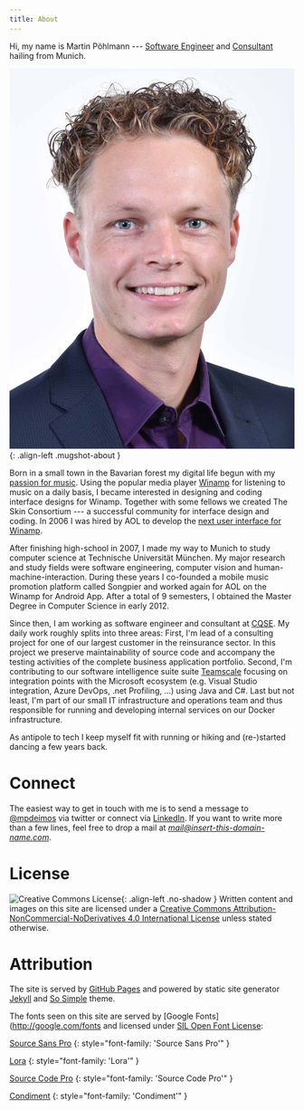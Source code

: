 ```yaml
---
title: About
---
```


Hi, my name is Martin Pöhlmann --- [Software Engineer](https://github.com/mpdeimos) and [Consultant](https://cqse.eu/poehlmann) hailing from Munich.

![This is me!](/assets/images/about/me.jpg)
{: .align-left .mugshot-about }

Born in a small town in the Bavarian forest my digital life begun with my [passion for music](https://www.last.fm/user/mpdeimos).
Using the popular media player [Winamp](https://winamp.com) for listening to music on a daily basis, I became interested in designing and coding interface designs for Winamp.
Together with some fellows we created The Skin Consortium --- a successful community for interface design and coding.
In 2006 I was hired by AOL to develop the [next user interface for Winamp](/works/professional/winamp-desktop).

After finishing high-school in 2007, I made my way to Munich to study computer science at Technische Universität München.
My major research and study fields were software engineering, computer vision and human-machine-interaction.
During these years I co-founded a mobile music promotion platform called Songpier and worked again for AOL on the Winamp for Android App.
After a total of 9 semesters, I obtained the Master Degree in Computer Science in early 2012.

Since then, I am working as software engineer and consultant at [CQSE](https://www.cqse.eu).
My daily work roughly splits into three areas:
First, I'm lead of a consulting project for one of our largest customer in the reinsurance sector.
In this project we preserve maintainability of source code and accompany the testing activities of the complete business application portfolio.
Second, I'm contributing to our software intelligence suite suite [Teamscale](https://teamscale.com) focusing on integration points with the Microsoft ecosystem (e.g. Visual Studio integration, Azure DevOps, .net Profiling, ...) using Java and C#.
Last but not least, I'm part of our small IT infrastructure and operations team and thus responsible for running and developing internal services on our Docker infrastructure.

As antipole to tech I keep myself fit with running or hiking and (re-)started dancing a few years back.

# Connect

The easiest way to get in touch with me is to send a message to [@mpdeimos](http://twitter.com/mpdeimos) via twitter or connect via [LinkedIn](https://www.linkedin.com/in/martinpoehlmann/).
If you want to write more than a few lines, feel free to drop a mail at *mail@insert-this-domain-name.com*.

# License

![Creative Commons License](https://i.creativecommons.org/l/by-nc-nd/4.0/88x31.png){: .align-left .no-shadow }
Written content and images on this site are licensed under a [Creative Commons Attribution-NonCommercial-NoDerivatives 4.0 International License](http://creativecommons.org/licenses/by-nc-nd/4.0/) unless stated otherwise.

# Attribution

The site is served by [GitHub Pages](https://pages.github.com/) and powered by static site generator [Jekyll](https://jekyllrb.com/) and [So Simple](https://github.com/mmistakes/so-simple-theme) theme.

The fonts seen on this site are served by [Google Fonts](http://google.com/fonts and licensed under [SIL Open Font License](http://scripts.sil.org/OFL):

[Source Sans Pro](https://fonts.google.com/specimen/Source+Sans+Pro)
{: style="font-family: 'Source Sans Pro'" }

[Lora](https://fonts.google.com/specimen/Lora)
{: style="font-family: 'Lora'" }

[Source Code Pro](https://fonts.google.com/specimen/Source+Code+Pro)
{: style="font-family: 'Source Code Pro'" }

[Condiment](https://fonts.google.com/specimen/Condiment)
{: style="font-family: 'Condiment'" }